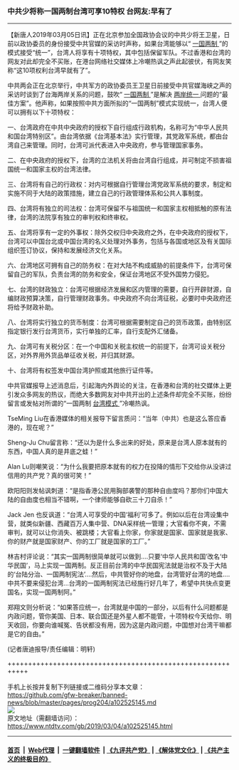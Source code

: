 ### 中共少将称一国两制台湾可享10特权  台网友:早有了
------------------------

<div class="post_content">
 <p>
  【新唐人2019年03月05日讯】正在北京参加全国政协会议的中共少将王卫星，日前以政协委员的身份接受中共官媒的采访时声称，如果台湾能够以“
  <a href="https://www.ntdtv.com/gb/一国两制.htm">
   一国两制
  </a>
  ”的模式接受“统一”，台湾人将享有十项特权，其中包括保留军队。不过香港和台湾的网友对此却完全不买账，在港台网络社交媒体上冷嘲热讽之声此起彼伏，有网友笑称“这10项权利台湾早就有了”。
 </p>
 <p>
  中共两会正在北京举行，中共军方的政协委员王卫星日前接受中共官媒海峡之声的采访时谈到了台海两岸关系的问题，鼓吹“
  <a href="https://www.ntdtv.com/gb/一国两制.htm">
   一国两制
  </a>
  ”是解决
  <a href="https://www.ntdtv.com/gb/两岸统一.htm">
   两岸统一
  </a>
  问题的“最佳方案”。他声称，如果按照中共方面所拟的“一国两制”模式实现统一，台湾人便可以拥有以下十项特权：
 </p>
 <p>
  一、台湾政府在中共中央政府的授权下自行组成行政机构，名称可为“中华人民共和国台湾特别区”。由台湾依据《台湾基本法》实行管理，其党政军系统，都由台湾自己来管理。同时，台湾可派代表进入中央政府，参与管理国家事务。
 </p>
 <p>
  二、在中央政府的授权下，台湾的立法机关将由台湾自行组成，并可制定不损害祖国统一和国家主权的台湾法律。
 </p>
 <p>
  三、台湾将有自己的行政权：对内可根据自行管理台湾党政军系统的要求，制定和实施不同于大陆的政策措施，建立自己的行政管理体系和公共人事制度。
 </p>
 <p>
  四、台湾将有独立的司法权：台湾可保留不与祖国统一和国家主权相抵触的原有法律，台湾的法院享有独立的审判权和终审权。
 </p>
 <p>
  五、台湾将享有一定的外事权：除外交权归中央政府之外，在中央政府的授权下，台湾可以中国台北或中国台湾的名义处理对外事务，包括与各国或地区及有关国际组织签订协议，保持和发展经济文化关系。
 </p>
 <p>
  六、台湾地区可拥有自己的防务权：在对大陆不构成威胁的前提条件下，台湾可保留自己的军队，负责台湾的防务和安全，保证台湾地区不受外国势力侵犯。
 </p>
 <p>
  七、台湾的财政独立：台湾可根据经济发展和区内管理的需要，自行开辟财源，自编财政预算决策，自行管理财政事务。中央政府不向台湾征税，必要时中央政府还将给予财政补助。
 </p>
 <p>
  八、台湾将实行独立的货币制度：台湾可根据需要制定自己的货币政策，由特别区指定银行发行台湾货币，实行单独的汇率，自行支配外汇储备。
 </p>
 <p>
  九、台湾可有关税分区：在一个中国和关税主权统一的前提下，台湾可设关税分区，对外界用外货品单征收关税，并归其财源。
 </p>
 <p>
  十、台湾将有权签发中国台湾护照或其他旅行证件等。
 </p>
 <p>
  中共官媒报导上述消息后，引起海内外舆论的关注，在香港和台湾的社交媒体上更引发众多网友的热议，而绝大多数网友对中共开出的上述条件却完全不买账，纷纷留言或发帖对所谓的“一国两制
  <a href="https://www.ntdtv.com/gb/台湾模式.htm">
   台湾模式
  </a>
  ”冷嘲热讽。
 </p>
 <p>
  TseMing Liu在香港媒体的相关报导下留言质问：“当年（中共）也是这么答应香港的，现在呢？”
 </p>
 <p>
  Sheng-Ju Chu留言称：“还以为是什么多出来的好处，原来是台湾人原本就有的东西，中国人真的是井底之蛙！”
 </p>
 <p>
  Alan Lu则嘲笑说：“为什么我要把原本就有的权力在投降的情形下交给你从没讲过信用的共产党？真的很可笑！”
 </p>
 <p>
  欧阳阳则发帖讽刺道：“是指香港公民用胸部袭警的那种自由度吗？那你们中国大陆的自由度也相当不错啊，一个律师能够自砍三十刀自杀！”
 </p>
 <p>
  Jack Jen 也反讽道：“台湾人可享受的中国‘福利’可多了。例如以后在台湾设集中营，就类似新疆、西藏百万人集中营、DNA采样统一管理；大官看你不爽，不需审判，就可以让你消失、被跳楼；大官看上你家，你家就是国家、国家就是我家、你的财产就是国家财产、你的工厂就是国家的工厂。”
 </p>
 <p>
  林吉村评论说：“其实一国两制很简单就可以做到….只要‘中华人民共和国’改名‘中华民国’，马上实现一国两制。反正目前台湾的中华民国宪法就是治权不及于大陆的‘台陆分治、一国两制宪法’….然后，中共管好你的地盘，台湾管好台湾的地盘….中共不要来侵犯台湾…台湾的一国两制宪法已经施行好几年了，希望中共快点变更国名，实现一国两制阿。”
 </p>
 <p>
  郑翔文则分析说：“如果答应统一，台湾就是中国的一部分，以后有什么问题都是内政问题，管你美国、日本、联合国还是外星人都不能管，十项特权今天给你、明天收回，你要向谁喊冤、告状都没有用，因为这是内政问题，中国想对台湾干嘛都是它的自由。”
 </p>
 <p>
  (记者唐迪报导/责任编辑：明轩)
 </p>
 <div class="single_ad">
 </div>
</div>

+++++++++++++++++++++++++++++++++++++++++++++++++++++++++++<br/><br/>
手机上长按并复制下列链接或二维码分享本文章：<br/>
https://github.com/gfw-breaker/banned-news/blob/master/pages/prog204/a102525145.md <br/>
<a href='https://github.com/gfw-breaker/banned-news/blob/master/pages/prog204/a102525145.md'><img src='https://github.com/gfw-breaker/banned-news/blob/master/pages/prog204/a102525145.md.png'/></a> <br/>
原文地址（需翻墙访问）：https://www.ntdtv.com/gb/2019/03/04/a102525145.html


------------------------
#### [首页](https://github.com/gfw-breaker/banned-news/blob/master/README.md) &nbsp;|&nbsp; [Web代理](https://github.com/labour-camp/helloworld) &nbsp;|&nbsp; [一键翻墙软件](https://github.com/gfw-breaker/nogfw/blob/master/README.md) &nbsp;| [《九评共产党》](https://github.com/gfw-breaker/9ping.md/blob/master/README.md#九评之一评共产党是什么) | [《解体党文化》](https://github.com/gfw-breaker/jtdwh.md/blob/master/README.md) | [《共产主义的终极目的》](https://github.com/gfw-breaker/gczydzjmd.md/blob/master/README.md)

